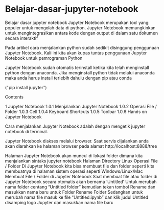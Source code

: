 # Belajar-dasar-jupyter-notebook
Belajar dasar jupyter notebook
Jupyter Notebook merupakan tool yang populer untuk mengolah data di python. Jupyter Notebook memungkinkan untuk mengintegrasikan antara kode dengan output di dalam satu dokumen secara interaktif

Pada artikel cara menjalankan python sudah sedikit disinggung penggunaan Jupyter Notebook. Kali ini kita akan kupas tuntas penggunaan Jupyter Notebook untuk pemrograman Python

Jupyter Notebook sudah otomatis terinstall ketika kita telah menginstall python dengan anaconda. Jika menginstall python tidak melalui anaconda maka anda harus install terlebih dahulu dengan pip atau conda

("pip install jupyter")

Contents

1 Jupyter Notebook
1.0.1 Menjalankan Jupyter Notebook
1.0.2 Operasi File / Folder
1.0.3 Cell
1.0.4 Keyboard Shortcuts
1.0.5 Toolbar
1.0.6 Hands on Jupyter Notebook

Cara menjalankan Jupyter Notebook adalah dengan mengetik jupyter notebook di terminal.


 
Jupyter Notebook diakses melalui browser. Saat servis dijalankan anda akan diarahkan ke halaman browser pada alamat http://localhost:8888/tree

Halaman Jupyter Notebook akan muncul di lokasi folder dimana kita menjalankan sintaks jupyter notebook
Halaman Directory Linux
Operasi File / Folder
Di Jupyter Notebook kita bisa membuat file dan folder seperti kita membuatnya di halaman sistem operasi seperti Windows/Linux/Mac
Membuat File / Folder di Jupyter Notebook
Saat membuat file atau folder di Jupyter Notebook secara otomatis akan bernama ‘Untitled‘
Untuk merubah nama folder centang “Untitled folder” kemudian tekan tombol Rename dan masukkan nama baru untuk Folder
Rename Folder
Sedangkan untuk merubah nama file masuk ke file “Untitled.ipynb” dan klik judul Untitled disamping logo Jupyter dan masukkan nama file baru



